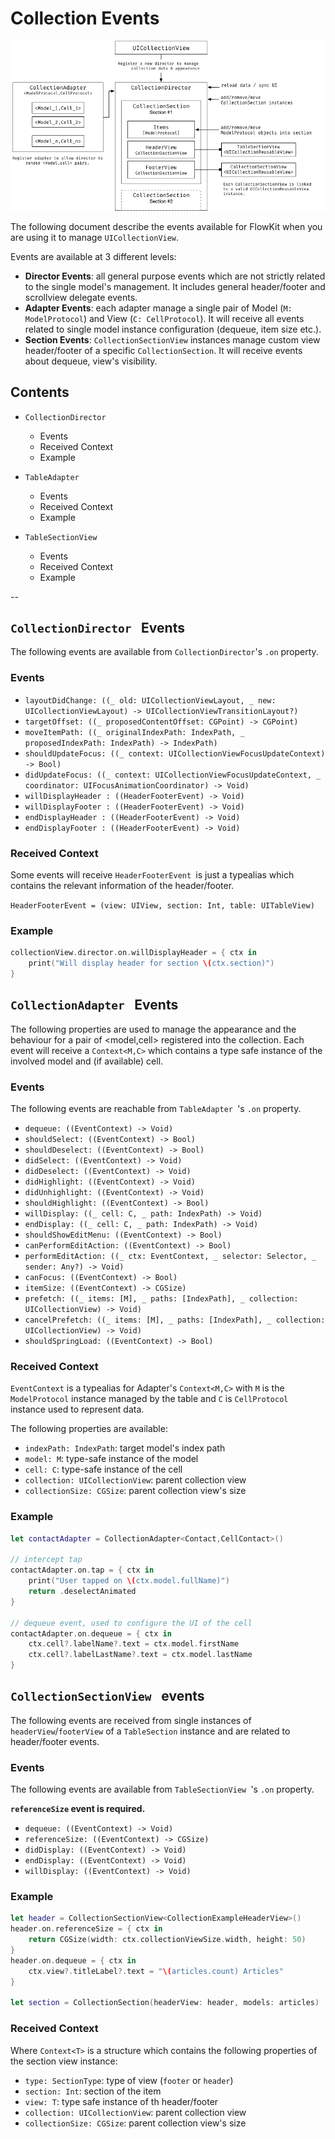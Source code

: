 # Collection Events

![](Structure_CollectionKit.png)

The following document describe the events available for FlowKit when you are using it to manage `UICollectionView`.

Events are available at 3 different levels:

- **Director Events**: all general purpose events which are not strictly related to the single model's management. It includes general header/footer and scrollview delegate events.
- **Adapter Events**: each adapter manage a single pair of Model (`M: ModelProtocol`) and View (`C: CellProtocol`). It will receive all events related to single model instance configuration (dequeue, item size etc.).
- **Section Events**: `CollectionSectionView` instances manage custom view header/footer of a specific `CollectionSection`. It will receive events about dequeue, view's visibility.

## Contents

- `CollectionDirector`
	- Events
	- Received Context
	- Example

- `TableAdapter`
	- Events
	- Received Context
	- Example

- `TableSectionView`
	- Events
	- Received Context
	- Example


--

## `CollectionDirector ` Events

The following events are available from `CollectionDirector`'s `.on` property.

### Events

- `layoutDidChange: ((_ old: UICollectionViewLayout, _ new: UICollectionViewLayout) -> UICollectionViewTransitionLayout?)`
- `targetOffset: ((_ proposedContentOffset: CGPoint) -> CGPoint)`
- `moveItemPath: ((_ originalIndexPath: IndexPath, _ proposedIndexPath: IndexPath) -> IndexPath)`
- `shouldUpdateFocus: ((_ context: UICollectionViewFocusUpdateContext) -> Bool)`
- `didUpdateFocus: ((_ context: UICollectionViewFocusUpdateContext, _ coordinator: UIFocusAnimationCoordinator) -> Void)`
- `willDisplayHeader : ((HeaderFooterEvent) -> Void)`
- `willDisplayFooter : ((HeaderFooterEvent) -> Void)`
- `endDisplayHeader : ((HeaderFooterEvent) -> Void)`
- `endDisplayFooter : ((HeaderFooterEvent) -> Void)`

### Received Context

Some events will receive
`HeaderFooterEvent `is just a typealias which contains the relevant information of the header/footer.

`HeaderFooterEvent = (view: UIView, section: Int, table: UITableView)`

### Example

```swift
collectionView.director.on.willDisplayHeader = { ctx in
	print("Will display header for section \(ctx.section)")
}
```

## `CollectionAdapter ` Events

The following properties are used to manage the appearance and the behaviour for a pair of <model,cell> registered into the collection.
Each event will receive a `Context<M,C>` which contains a type safe instance of the involved model and (if available) cell.

### Events

The following events are reachable from `TableAdapter `'s `.on` property.

- `dequeue: ((EventContext) -> Void)`
- `shouldSelect: ((EventContext) -> Bool)`
- `shouldDeselect: ((EventContext) -> Bool)`
- `didSelect: ((EventContext) -> Void)`
- `didDeselect: ((EventContext) -> Void)`
- `didHighlight: ((EventContext) -> Void)`
- `didUnhighlight: ((EventContext) -> Void)`
- `shouldHighlight: ((EventContext) -> Bool)`
- `willDisplay: ((_ cell: C, _ path: IndexPath) -> Void)`
- `endDisplay: ((_ cell: C, _ path: IndexPath) -> Void)`
- `shouldShowEditMenu: ((EventContext) -> Bool)`
- `canPerformEditAction: ((EventContext) -> Bool)`
- `performEditAction: ((_ ctx: EventContext, _ selector: Selector, _ sender: Any?) -> Void)`
- `canFocus: ((EventContext) -> Bool)`
- `itemSize: ((EventContext) -> CGSize)`
- `prefetch: ((_ items: [M], _ paths: [IndexPath], _ collection: UICollectionView) -> Void)`
- `cancelPrefetch: ((_ items: [M], _ paths: [IndexPath], _ collection: UICollectionView) -> Void)`
- `shouldSpringLoad: ((EventContext) -> Bool)`

### Received Context

`EventContext` is a typealias for Adapter's `Context<M,C>` with `M` is the `ModelProtocol` instance managed by the table and `C` is `CellProtocol` instance used to represent data.

The following properties are available:

- `indexPath: IndexPath`: target model's index path
- `model: M`: type-safe instance of the model
- `cell: C`: type-safe instance of the cell
- `collection: UICollectionView`: parent collection view
- `collectionSize: CGSize`: parent collection view's size

### Example

```swift
let contactAdapter = CollectionAdapter<Contact,CellContact>()

// intercept tap
contactAdapter.on.tap = { ctx in
	print("User tapped on \(ctx.model.fullName)")
	return .deselectAnimated
}

// dequeue event, used to configure the UI of the cell
contactAdapter.on.dequeue = { ctx in
	ctx.cell?.labelName?.text = ctx.model.firstName
	ctx.cell?.labelLastName?.text = ctx.model.lastName
}
```

## `CollectionSectionView ` events

The following events are received from single instances of `headerView`/`footerView` of a `TableSection` instance and are related to header/footer events.

### Events

The following events are available from `TableSectionView `'s `.on` property.

**`referenceSize` event is required.**

- `dequeue: ((EventContext) -> Void)`
- `referenceSize: ((EventContext) -> CGSize)`
- `didDisplay: ((EventContext) -> Void)`
- `endDisplay: ((EventContext) -> Void)`
- `willDisplay: ((EventContext) -> Void)`

### Example

```swift
let header = CollectionSectionView<CollectionExampleHeaderView>()
header.on.referenceSize = { ctx in
	return CGSize(width: ctx.collectionViewSize.width, height: 50)
}
header.on.dequeue = { ctx in
	ctx.view?.titleLabel?.text = "\(articles.count) Articles"
}

let section = CollectionSection(headerView: header, models: articles)
```

### Received Context

Where `Context<T>` is a structure which contains the following properties of the section view instance:

- `type: SectionType`: type of view (`footer` or `header`)
- `section: Int`: section of the item
- `view: T`: type safe instance of th header/footer
- `collection: UICollectionView`: parent collection view
- `collectionSize: CGSize`: parent collection view's size